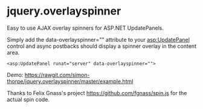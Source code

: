 jquery.overlayspinner
=====================

Easy to use AJAX overlay spinners for ASP.NET UpdatePanels.

Simply add the data-overlayspinner="" attribute to your <asp:UpdatePanel> control and async postbacks should display a spinner overlay in the content area.

`
<asp:UpdatePanel runat="server" data-overlayspinner="">
`

Demo:
https://rawgit.com/simon-thorpe/jquery.overlayspinner/master/example.html

Thanks to Felix Gnass's project https://github.com/fgnass/spin.js for the actual spin code.
